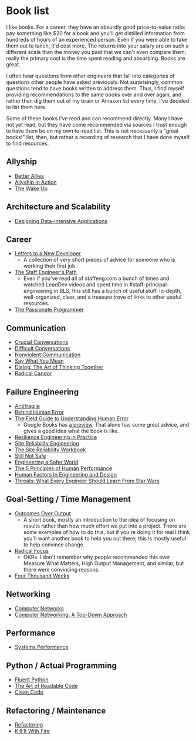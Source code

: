 # Book list

I like books.  For a career, they have an absurdly good price-to-value ratio:
pay something like $20 for a book and you'll get distilled information from
hundreds of hours of an experienced person.  Even if you were able to take them
out to lunch, it'd cost more.  The returns into your salary are on such a
different scale than the money you paid that we can't even compare them; really
the primary cost is the time spent reading and absorbing.  Books are great.

I often hear questions from other engineers that fall into categories of
questions other people have asked previously.  Not surprisingly, common
questions tend to have books written to address them.  Thus, I find myself
providing recommendations to the same books over and over again, and rather
than dig them out of my brain or Amazon list every time, I've decided to list
them here.

Some of these books I've read and can recommend directly.  Many I have not yet
read, but they have come recommended via sources I trust enough to have them be
on my own to-read list.  This is not necessarily a "great books!" list, then,
but rather a recording of research that I have done myself to find resources.

## Allyship

- [Better Allies](https://www.amazon.com/dp/B08RW1F4GK/)
- [Allyship in Action](https://www.amazon.com/dp/B09VNT8RDX/)
- [The Wake Up](https://www.amazon.com/dp/0306847205/)

## Architecture and Scalability

- [Designing Data-Intensive Applications](https://www.amazon.com/dp/1449373321/)

## Career

- [Letters to a New Developer](https://letterstoanewdeveloper.com/the-book/)
  * A collection of very short pieces of advice for someone who is working their first job.
- [The Staff Engineer's Path](https://noidea.dog/staff)
  * Even if you've read all of staffeng.com a bunch of times and watched LeadDev videos and spent time in #staff-principal-engineering in RLS, this still has a bunch of useful stuff.  In-depth, well-organized, clear, and a treasure trove of links to other useful resources.
- [The Passionate Programmer](https://www.amazon.com/dp/1934356344/)

## Communication

- [Crucial Conversations](https://www.amazon.com/Crucial-Conversations-Tools-Talking-Stakes-dp-1260474186/dp/1260474186/)
- [Difficult Conversations](https://www.amazon.com/dp/B004CR6ALA/)
- [Nonviolent Communication](https://www.amazon.com/dp/189200528X/)
- [Say What You Mean](https://www.amazon.com/dp/B07DZG5W9H/)
- [Dialog: The Art of Thinking Together](https://www.amazon.com/dp/B001OXCELA/)
- [Radical Candor](https://www.amazon.com/dp/B07P9LPXPT/)

## Failure Engineering

- [Antifragile](https://www.amazon.com/dp/0812979680/)
- [Behind Human Error](http://amazon.com/dp/0754678342/)
- [The Field Guide to Understanding Human Error](http://amazon.com/Field-Guide-Understanding-Human-Error-ebook/dp/B00Q8XCSFI)
  * Google Books has [a preview][human-error].  That alone has some great
    advice, and gives a good idea what the book is like.
- [Resilience Engineering in Practice](https://www.amazon.com/dp/1472420748/)
- [Site Reliability Engineering](https://sre.google/sre-book/table-of-contents/)
- [The Site Reliability Workbook](https://sre.google/workbook/table-of-contents/)
- [Still Not Safe](https://www.amazon.com/dp/0190271264/)
- [Engineering a Safer World](https://www.amazon.com/dp/0262533693/)
- [The 5 Principles of Human Performance](https://www.amazon.com/dp/1794639144/)
- [Human Factors In Engineering and Design](https://www.amazon.com/dp/007054901X/)
- [Threats: What Every Engineer Should Learn From Star Wars](https://www.amazon.com/dp/1119895162/)

[human-error]: https://www.google.com/books/edition/The_Field_Guide_to_Understanding_Human_E/cqrXCQAAQBAJ?hl=en&gbpv=1&pg=PA1&printsec=frontcover

## Goal-Setting / Time Management

- [Outcomes Over Output](http://amazon.com/Outcomes-Over-Output-customer-behavior-ebook/dp/B07QJ1Y8Y5/)
  * A short book, mostly an introduction to the idea of focusing on results rather than how much effort we put into a project.  There are some examples of how to do this, but if you're doing it for real I think you'll want another book to help you out there; this is mostly useful to help convince change.
- [Radical Focus](https://www.amazon.com/Radical-Focus-SECOND-Achieving-Objectives-ebook/dp/B091ZL2SRL/)
  * OKRs.  I don't remember why people recommended this over Measure What Matters, High Output Management, and similar, but there were convincing reasons.
- [Four Thousand Weeks](https://www.amazon.com/Four-Thousand-Weeks-Management-Mortals-ebook/dp/B08FGV64B1/)

## Networking

- [Computer Networks](http://amazon.com/dp/0132126958/)
- [Computer Networking: A Top-Down Approach](https://www.amazon.com/dp/9332585490/)

## Performance

- [Systems Performance](http://amazon.com/dp/0136820158/)

## Python / Actual Programming

- [Fluent Python](http://amazon.com/Fluent-Python-Concise-Effective-Programming/dp/1492056359/)
- [The Art of Readable Code](https://www.amazon.com/Art-Readable-Code-Practical-Techniques/dp/0596802293/)
- [Clean Code](https://www.amazon.com/Clean-Code-Handbook-Software-Craftsmanship/dp/0132350882/)

## Refactoring / Maintenance

- [Refactoring](https://www.amazon.com/Refactoring-Improving-Existing-Addison-Wesley-Signature/dp/0134757599/)
- [Kill It With Fire](https://www.amazon.com/Kill-Fire-Manage-Computer-Systems-ebook/dp/B08CTFY4JP/)
